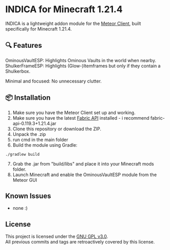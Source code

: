 # INDICA for Minecraft 1.21.4

INDICA is a lightweight addon module for the [Meteor Client](https://meteorclient.com/), built specifically for Minecraft 1.21.4.

## 🔍 Features

  OminousVaultESP: Highlights Ominous Vaults in the world when nearby.
  ShulkerFrameESP: Highlights (Glow-)Itemframes but only if they contain a Shulkerbox.

  Minimal and focused: No unnecessary clutter.

## 📦 Installation

  1. Make sure you have the Meteor Client set up and working.
  2. Make sure you have the latest [Fabric API](https://www.curseforge.com/minecraft/mc-mods/fabric-api/files) installed - i recommend fabric-api-0.119.3+1.21.4.jar
  3. Clone this repository or download the ZIP.
  4. Unpack the .zip
  5. run cmd in the main folder
  6. Build the module using Gradle:

    ./gradlew build

  7. Grab the .jar from "build/libs" and place it into your Minecraft mods folder.
  8. Launch Minecraft and enable the OminousVaultESP module from the Meteor GUI

## Known Issues

- none :)

## License

This project is licensed under the [GNU GPL v3.0](LICENSE).  
All previous commits and tags are retroactively covered by this license.